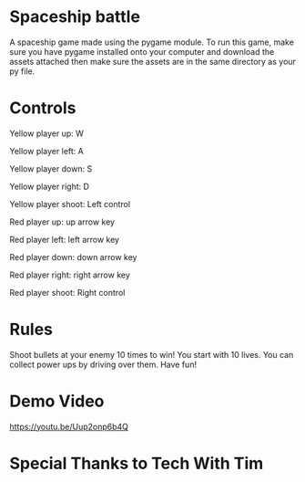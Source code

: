 # Spaceship battle
A spaceship game made using the pygame module.
To run this game, make sure you have pygame installed onto your computer and download the assets attached then make sure the assets are in the same directory as your py file.

# Controls
Yellow player up: W

Yellow player left: A

Yellow player down: S

Yellow player right: D

Yellow player shoot: Left control

Red player up: up arrow key

Red player left: left arrow key

Red player down: down arrow key

Red player right: right arrow key

Red player shoot: Right control

# Rules
Shoot bullets at your enemy 10 times to win!
You start with 10 lives.
You can collect power ups by driving over them.
Have fun!

# Demo Video
https://youtu.be/Uup2onp6b4Q

# Special Thanks to Tech With Tim
